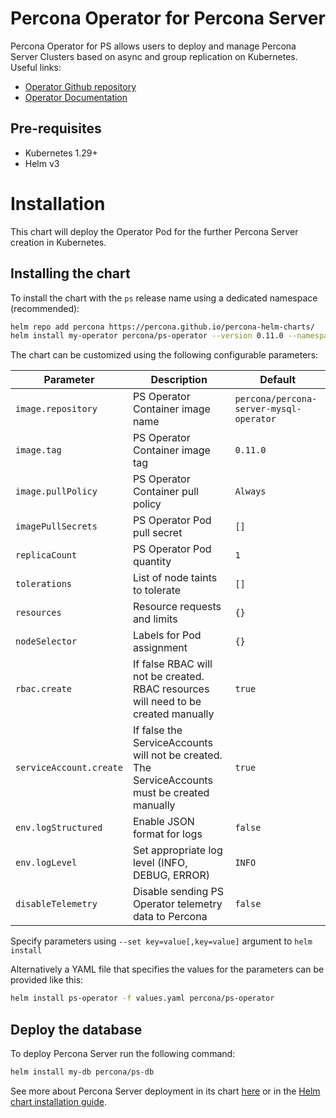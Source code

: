 # Percona Operator for Percona Server

Percona Operator for PS allows users to deploy and manage Percona Server Clusters based on async and group replication on Kubernetes.
Useful links:
- [Operator Github repository](https://github.com/percona/percona-server-mysql-operator)
- [Operator Documentation](https://www.percona.com/doc/kubernetes-operator-for-mysql/ps/index.html)

## Pre-requisites
* Kubernetes 1.29+
* Helm v3

# Installation

This chart will deploy the Operator Pod for the further Percona Server creation in Kubernetes.

## Installing the chart

To install the chart with the `ps` release name using a dedicated namespace (recommended):

```sh
helm repo add percona https://percona.github.io/percona-helm-charts/
helm install my-operator percona/ps-operator --version 0.11.0 --namespace my-namespace
```

The chart can be customized using the following configurable parameters:

| Parameter               | Description                                                                                    | Default                                 |
| ----------------------- | ---------------------------------------------------------------------------------------------- | --------------------------------------- |
| `image.repository`      | PS Operator Container image name                                                               | `percona/percona-server-mysql-operator` |
| `image.tag`             | PS Operator Container image tag                                                                | `0.11.0`                                |
| `image.pullPolicy`      | PS Operator Container pull policy                                                              | `Always`                                |
| `imagePullSecrets`      | PS Operator Pod pull secret                                                                    | `[]`                                    |
| `replicaCount`          | PS Operator Pod quantity                                                                       | `1`                                     |
| `tolerations`           | List of node taints to tolerate                                                                | `[]`                                    |
| `resources`             | Resource requests and limits                                                                   | `{}`                                    |
| `nodeSelector`          | Labels for Pod assignment                                                                      | `{}`                                    |
| `rbac.create`           | If false RBAC will not be created. RBAC resources will need to be created manually             | `true`                                  |
| `serviceAccount.create` | If false the ServiceAccounts will not be created. The ServiceAccounts must be created manually | `true`                                  |
| `env.logStructured`     | Enable JSON format for logs                                                                    | `false`                                 |
| `env.logLevel`          | Set appropriate log level (INFO, DEBUG, ERROR)                                                 | `INFO`                                  |
| `disableTelemetry`      | Disable sending PS Operator telemetry data to Percona                                          | `false`                                 |


Specify parameters using `--set key=value[,key=value]` argument to `helm install`

Alternatively a YAML file that specifies the values for the parameters can be provided like this:

```sh
helm install ps-operator -f values.yaml percona/ps-operator
```

## Deploy the database

To deploy Percona Server run the following command:

```sh
helm install my-db percona/ps-db
```

See more about Percona Server deployment in its chart [here](https://github.com/percona/percona-helm-charts/tree/main/charts/ps-db) or in the [Helm chart installation guide](https://www.percona.com/doc/kubernetes-operator-for-mysql/helm.html).
